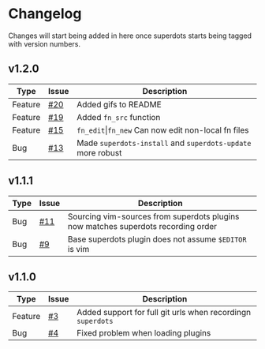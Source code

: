 # Changelog

Changes will start being added in here once superdots starts being tagged
with version numbers.

## v1.2.0

| Type    | Issue                                                    | Description                                                       |
|---------|----------------------------------------------------------|-------------------------------------------------------------------|
| Feature | [#20](https://github.com/super-dots/superdots/issues/20) | Added gifs to README                                              |
| Feature | [#19](https://github.com/super-dots/superdots/issues/19) | Added `fn_src` function                                           |
| Feature | [#15](https://github.com/super-dots/superdots/issues/15) | `fn_edit`\|`fn_new` Can now edit non-local fn files               |
| Bug     | [#13](https://github.com/super-dots/superdots/issues/13) | Made `superdots-install` and `superdots-update` more robust       |

## v1.1.1

| Type | Issue                                                    | Description                                                                       |
|------|----------------------------------------------------------|-----------------------------------------------------------------------------------|
| Bug  | [#11](https://github.com/super-dots/superdots/issues/11) | Sourcing vim-sources from superdots plugins now matches superdots recording order |
| Bug  | [#9](https://github.com/super-dots/superdots/issues/9)   | Base superdots plugin does not assume `$EDITOR` is vim                            |

## v1.1.0

| Type    | Issue                                                  | Description                                                 |
|---------|--------------------------------------------------------|-------------------------------------------------------------|
| Feature | [#3](https://github.com/super-dots/superdots/issues/3) | Added support for full git urls when recordingn `superdots` |
| Bug     | [#4](https://github.com/super-dots/superdots/issues/4) | Fixed problem when loading plugins                          |
